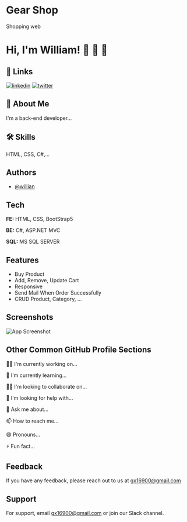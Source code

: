 
# Gear Shop

Shopping web


# Hi, I'm William! 👋 🙌 👾


## 🔗 Links

[![linkedin](https://img.shields.io/badge/linkedin-0A66C2?style=for-the-badge&logo=linkedin&logoColor=white)](https://www.linkedin.com/in/l%C3%AA-trung-ki%C3%AAn-50a809194/)
[![twitter](https://img.shields.io/badge/twitter-1DA1F2?style=for-the-badge&logo=twitter&logoColor=white)](https://twitter.com/KinL57058203)


## 🚀 About Me
I'm a back-end developer...


## 🛠 Skills
HTML, CSS, C#,...


## Authors

- [@willian](https://github.com/william-le1004)


## Tech 

**FE:** HTML, CSS, BootStrap5

**BE:** C#, ASP.NET MVC

**SQL:** MS SQL SERVER


## Features

- Buy Product
- Add, Remove, Update Cart
- Responsive 
- Send Mail When Order Successfully
- CRUD Product, Category, ...



## Screenshots

![App Screenshot](https://via.placeholder.com/468x300?text=App+Screenshot+Here)


## Other Common GitHub Profile Sections
👩‍💻 I'm currently working on...

🧠 I'm currently learning...

👯‍♀️ I'm looking to collaborate on...

🤔 I'm looking for help with...

💬 Ask me about...

📫 How to reach me...

😄 Pronouns...

⚡️ Fun fact...


## Feedback

If you have any feedback, please reach out to us at gx16900@gmail.com


## Support

For support, email gx16900@gmail.com or join our Slack channel.

